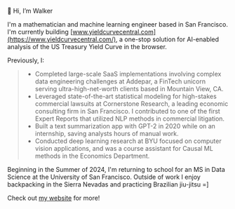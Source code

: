 👋 Hi, I’m Walker

I'm a mathematician and machine learning engineer based in San Francisco. I'm currently building [www.yieldcurvecentral.com](https://www.yieldcurvecentral.com/), a one-stop solution for AI-enabled analysis of the US Treasury Yield Curve in the browser.

Previously, I: 
> - Completed large-scale SaaS implementations involving complex data engineering challenges at Addepar, a FinTech unicorn serving ultra-high-net-worth clients based in Mountain View, CA.
> - Leveraged state-of-the-art statistical modeling for high-stakes commercial lawsuits at Cornerstone Research, a leading economic consulting firm in San Francisco. I contributed to one of the first Expert Reports that utilized NLP methods in commercial litigation.
> - Built a text summarization app with GPT-2 in 2020 while on an internship, saving analysts hours of manual work.
> - Conducted deep learning research at BYU focused on computer vision applications, and was a course assistant for Causal ML methods in the Economics Department.

Beginning in the Summer of 2024, I'm returning to school for an MS in Data Science at the University of San Francisco. Outside of work I enjoy backpacking in the Sierra Nevadas and practicing Brazilian jiu-jitsu =] 

Check out [my website](https://whughes.vercel.app/) for more!

<!---
walkerhughes/walkerhughes is a ✨ special ✨ repository because its `README.md` (this file) appears on your GitHub profile.
You can click the Preview link to take a look at your changes.
--->
